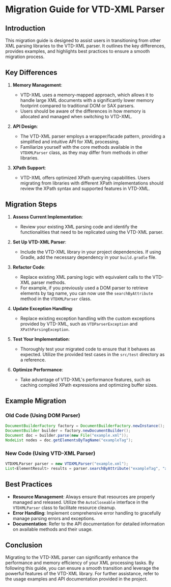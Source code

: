 # Migration Guide for VTD-XML Parser

## Introduction
This migration guide is designed to assist users in transitioning from other XML parsing libraries to the VTD-XML parser. It outlines the key differences, provides examples, and highlights best practices to ensure a smooth migration process.

## Key Differences
1. **Memory Management**: 
   - VTD-XML uses a memory-mapped approach, which allows it to handle large XML documents with a significantly lower memory footprint compared to traditional DOM or SAX parsers.
   - Users should be aware of the differences in how memory is allocated and managed when switching to VTD-XML.

2. **API Design**:
   - The VTD-XML parser employs a wrapper/facade pattern, providing a simplified and intuitive API for XML processing.
   - Familiarize yourself with the core methods available in the `VTDXMLParser` class, as they may differ from methods in other libraries.

3. **XPath Support**:
   - VTD-XML offers optimized XPath querying capabilities. Users migrating from libraries with different XPath implementations should review the XPath syntax and supported features in VTD-XML.

## Migration Steps
1. **Assess Current Implementation**:
   - Review your existing XML parsing code and identify the functionalities that need to be replicated using the VTD-XML parser.

2. **Set Up VTD-XML Parser**:
   - Include the VTD-XML library in your project dependencies. If using Gradle, add the necessary dependency in your `build.gradle` file.

3. **Refactor Code**:
   - Replace existing XML parsing logic with equivalent calls to the VTD-XML parser methods. 
   - For example, if you previously used a DOM parser to retrieve elements by tag name, you can now use the `searchByAttribute` method in the `VTDXMLParser` class.

4. **Update Exception Handling**:
   - Replace existing exception handling with the custom exceptions provided by VTD-XML, such as `VTDParserException` and `XPathParsingException`.

5. **Test Your Implementation**:
   - Thoroughly test your migrated code to ensure that it behaves as expected. Utilize the provided test cases in the `src/test` directory as a reference.

6. **Optimize Performance**:
   - Take advantage of VTD-XML's performance features, such as caching compiled XPath expressions and optimizing buffer sizes.

## Example Migration
### Old Code (Using DOM Parser)
```java
DocumentBuilderFactory factory = DocumentBuilderFactory.newInstance();
DocumentBuilder builder = factory.newDocumentBuilder();
Document doc = builder.parse(new File("example.xml"));
NodeList nodes = doc.getElementsByTagName("exampleTag");
```

### New Code (Using VTD-XML Parser)
```java
VTDXMLParser parser = new VTDXMLParser("example.xml");
List<ElementResult> results = parser.searchByAttribute("exampleTag", "attributeName", "attributeValue");
```

## Best Practices
- **Resource Management**: Always ensure that resources are properly managed and released. Utilize the `AutoCloseable` interface in the `VTDXMLParser` class to facilitate resource cleanup.
- **Error Handling**: Implement comprehensive error handling to gracefully manage parsing errors and exceptions.
- **Documentation**: Refer to the API documentation for detailed information on available methods and their usage.

## Conclusion
Migrating to the VTD-XML parser can significantly enhance the performance and memory efficiency of your XML processing tasks. By following this guide, you can ensure a smooth transition and leverage the powerful features of the VTD-XML library. For further assistance, refer to the usage examples and API documentation provided in the project.